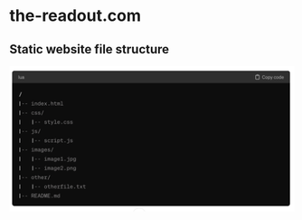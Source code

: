# the-readout.com

## Static website file structure

![asdf](/images/iScreen%20Shoter%20-%2020240216214713493.jpg)